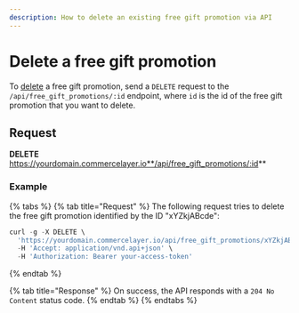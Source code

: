 ```yaml
---
description: How to delete an existing free gift promotion via API
---
```


# Delete a free gift promotion

To <a href="https://docs.commercelayer.io/developers/deleting-resources" target="_blank">delete</a> a free gift promotion, send a `DELETE` request to the `/api/free_gift_promotions/:id` endpoint, where `id` is the id of the free gift promotion that you want to delete.

## Request

**DELETE** https://yourdomain.commercelayer.io**/api/free_gift_promotions/:id**

### Example

{% tabs %}
{% tab title="Request" %}
The following request tries to delete the free gift promotion identified by the ID "xYZkjABcde":

```javascript
curl -g -X DELETE \
  'https://yourdomain.commercelayer.io/api/free_gift_promotions/xYZkjABcde' \
  -H 'Accept: application/vnd.api+json' \
  -H 'Authorization: Bearer your-access-token'
```
{% endtab %}

{% tab title="Response" %}
On success, the API responds with a `204 No Content` status code.
{% endtab %}
{% endtabs %}

